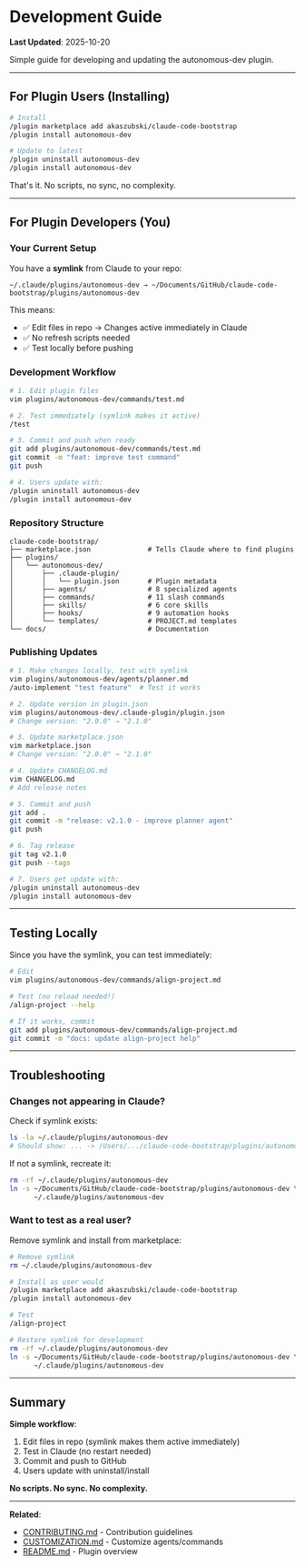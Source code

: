 # Development Guide

**Last Updated**: 2025-10-20

Simple guide for developing and updating the autonomous-dev plugin.

---

## For Plugin Users (Installing)

```bash
# Install
/plugin marketplace add akaszubski/claude-code-bootstrap
/plugin install autonomous-dev

# Update to latest
/plugin uninstall autonomous-dev
/plugin install autonomous-dev
```

That's it. No scripts, no sync, no complexity.

---

## For Plugin Developers (You)

### Your Current Setup

You have a **symlink** from Claude to your repo:
```
~/.claude/plugins/autonomous-dev → ~/Documents/GitHub/claude-code-bootstrap/plugins/autonomous-dev
```

This means:
- ✅ Edit files in repo → Changes active immediately in Claude
- ✅ No refresh scripts needed
- ✅ Test locally before pushing

### Development Workflow

```bash
# 1. Edit plugin files
vim plugins/autonomous-dev/commands/test.md

# 2. Test immediately (symlink makes it active)
/test

# 3. Commit and push when ready
git add plugins/autonomous-dev/commands/test.md
git commit -m "feat: improve test command"
git push

# 4. Users update with:
/plugin uninstall autonomous-dev
/plugin install autonomous-dev
```

### Repository Structure

```
claude-code-bootstrap/
├── marketplace.json              # Tells Claude where to find plugins
├── plugins/
│   └── autonomous-dev/
│       ├── .claude-plugin/
│       │   └── plugin.json       # Plugin metadata
│       ├── agents/               # 8 specialized agents
│       ├── commands/             # 11 slash commands
│       ├── skills/               # 6 core skills
│       ├── hooks/                # 9 automation hooks
│       └── templates/            # PROJECT.md templates
└── docs/                         # Documentation
```

### Publishing Updates

```bash
# 1. Make changes locally, test with symlink
vim plugins/autonomous-dev/agents/planner.md
/auto-implement "test feature"  # Test it works

# 2. Update version in plugin.json
vim plugins/autonomous-dev/.claude-plugin/plugin.json
# Change version: "2.0.0" → "2.1.0"

# 3. Update marketplace.json
vim marketplace.json
# Change version: "2.0.0" → "2.1.0"

# 4. Update CHANGELOG.md
vim CHANGELOG.md
# Add release notes

# 5. Commit and push
git add .
git commit -m "release: v2.1.0 - improve planner agent"
git push

# 6. Tag release
git tag v2.1.0
git push --tags

# 7. Users get update with:
/plugin uninstall autonomous-dev
/plugin install autonomous-dev
```

---

## Testing Locally

Since you have the symlink, you can test immediately:

```bash
# Edit
vim plugins/autonomous-dev/commands/align-project.md

# Test (no reload needed!)
/align-project --help

# If it works, commit
git add plugins/autonomous-dev/commands/align-project.md
git commit -m "docs: update align-project help"
```

---

## Troubleshooting

### Changes not appearing in Claude?

Check if symlink exists:
```bash
ls -la ~/.claude/plugins/autonomous-dev
# Should show: ... -> /Users/.../claude-code-bootstrap/plugins/autonomous-dev
```

If not a symlink, recreate it:
```bash
rm -rf ~/.claude/plugins/autonomous-dev
ln -s ~/Documents/GitHub/claude-code-bootstrap/plugins/autonomous-dev \
      ~/.claude/plugins/autonomous-dev
```

### Want to test as a real user?

Remove symlink and install from marketplace:
```bash
# Remove symlink
rm ~/.claude/plugins/autonomous-dev

# Install as user would
/plugin marketplace add akaszubski/claude-code-bootstrap
/plugin install autonomous-dev

# Test
/align-project

# Restore symlink for development
rm -rf ~/.claude/plugins/autonomous-dev
ln -s ~/Documents/GitHub/claude-code-bootstrap/plugins/autonomous-dev \
      ~/.claude/plugins/autonomous-dev
```

---

## Summary

**Simple workflow**:
1. Edit files in repo (symlink makes them active immediately)
2. Test in Claude (no restart needed)
3. Commit and push to GitHub
4. Users update with uninstall/install

**No scripts. No sync. No complexity.**

---

**Related**:
- [CONTRIBUTING.md](CONTRIBUTING.md) - Contribution guidelines
- [CUSTOMIZATION.md](CUSTOMIZATION.md) - Customize agents/commands
- [README.md](../README.md) - Plugin overview
